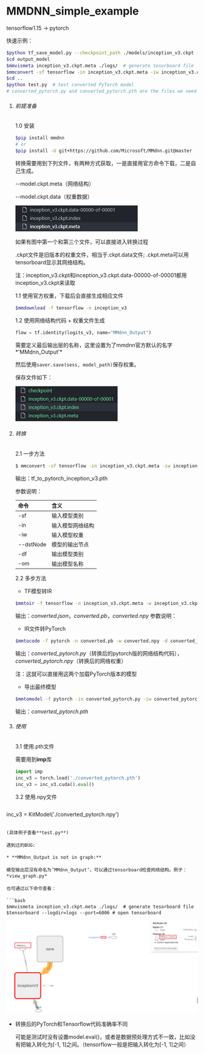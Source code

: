 # MMDNN_simple_example

tensorflow1.15  -> pytorch

快速示例：

```sh
$python tf_save_model.py --checkpoint_path ./models/inception_v3.ckpt --output_path output_model/inception_v3.ckpt # generate .meta and .data
$cd output_model
$mmvismeta inception_v3.ckpt.meta ./logs/  # generate tesorboard file
$mmconvert -sf tensorflow -in inception_v3.ckpt.meta -iw inception_v3.ckpt --dstNode MMdnn_Output -df pytorch -om converted_pytorch.pth  # one-step converted
$cd ..
$python test.py  # test converted PyTorch model
# converted_pytorch.py and converted_pytorch.pth are the files we need 
```



1. ######  前提准备

   1.0 安装

   ```bash
   $pip install mmdnn
   # or 
   $pip install -U git+https://github.com/Microsoft/MMdnn.git@master
   ```

   转换需要用到下列文件，有两种方式获取，一是直接用官方命令下载，二是自己生成。

   --model.ckpt.meta（网络结构）

   --model.ckpt.data（权重数据）

   ![image-20210421220158771](https://github.com/ylhz/MMDNN_simple_example/blob/main/readme_img/image-20210421220158771.png)

   如果有图中第一个和第三个文件，可以直接进入转换过程

   .ckpt文件是旧版本的权重文件，相当于.ckpt.data文件; .ckpt.meta可以用tensorboard显示其网络结构。

   注：inception_v3.ckpt和inception_v3.ckpt.data-00000-of-00001都用inception_v3.ckpt来读取

   1.1 使用官方权重，下载后会直接生成相应文件

   ```bash
   $mmdownload -f tensorflow -n inception_v3
   ```
   1.2 使用网络结构代码 + 权重文件生成

   ```python
   flow = tf.identity(logits_v3, name="MMdnn_Output")  
   ```

   需要定义最后输出层的名称，这里设置为了mmdnn官方默认的名字*'MMdnn_Output'*

   然后使用```saver.save(sess, model_path)```保存权重。

   保存文件如下：

   ![image-20210422090831223](.\readme_img\image-20210422090831223.png)

2. ###### 转换

   2.1 一步方法

   ```bash
   $ mmconvert -sf tensorflow -in inception_v3.ckpt.meta -iw inception_v3.ckpt --dstNode MMdnn_Output -df pytorch -om tf_to_pytorch_inception_v3.pth
   ```

   输出：tf_to_pytorch_inception_v3.pth

   参数说明：

   | 命令      | 含义             |
   | --------- | ---------------- |
   | -sf       | 输入模型类别     |
   | -in       | 输入模型网络结构 |
   | -iw       | 输入模型权重     |
   | --dstNode | 模型的输出节点   |
   | -df       | 输出模型类别     |
   | -om       | 输出模型名称     |

   

   2.2 多步方法

   * TF模型转IR

   ```bash
   $mmtoir -f tensorflow -n inception_v3.ckpt.meta -w inception_v3.ckpt --dstNode outputs -o converted
   ```

   输出：*converted.json*，*converted.pb*，*converted.npy*
   参数说明：

   * IR文件转PyTorch

   ```bash
   $mmtocode -f pytorch -n converted.pb -w converted.npy -d converted_pytorch.py -dw converted_pytorch.npy
   ```

   输出：*converted_pytorch.py*（转换后的pytorch版的网络结构代码），*converted_pytorch.npy*（转换后的网络权重）

   注：这就可以直接用这两个加载PyTorch版本的模型

   * 导出最终模型

   ```bash
   $mmtomodel -f pytorch -in converted_pytorch.py -iw converted_pytorch.npy -o converted_pytorch.pth
   ```

     输出：*converted_pytorch.pth*

3. ###### 使用

   3.1 使用.pth文件

   需要用到**imp**库

   ```python
   import imp
   inc_v3 = torch.load('./converted_pytorch.pth')
   inc_v3 = inc_v3.cuda().eval()
   ```

   3.2 使用.npy文件

   ```python
inc_v3 = KitModel('./converted_pytorch.npy')
   ```
   
   (具体例子查看**test.py**)

遇到过的BUG:

* **MMdnn_Output is not in graph:**

  模型输出层没有命名为’MMdnn_Output‘，可以通过tensorboard检查网络结构。例子：*view_graph.py*

  也可通过以下命令查看：

  ```bash
  $mmvismeta inception_v3.ckpt.meta ./logs/  # generate tesorboard file
  $tensorboard --logdir=logs --port=6006 # open tensorboard
  ```

![image-20210422091652201](.\readme_img\image-20210422091652201.png)


* 转换后的PyTorch和Tensorflow代码准确率不同

  可能是测试时没有设置model.eval()，或者是数据预处理方式不一致，比如没有把输入转化为[-1, 1]之间。（tensorflow一般是把输入转化为[-1, 1]之间）
